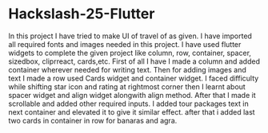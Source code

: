 # Hackslash-25-Flutter
In this project I have tried to make UI of travel of as given.
I have imported all required fonts and images needed in this project.
I have used flutter widgets to complete the given project like column, 
row, container, spacer, sizedbox, cliprreact, cards,etc.
First of all I have I made a column and added container wherever needed for writing text.
Then for adding images and text I made a row used Cards widget and container widget.
I faced difficulty while shifting star icon and rating at rightmost corner then 
I learnt about spacer widget and align widget alongwith align method.
After that I made it scrollable and added other required inputs.
I added tour packages text in next container and elevated it to give it similar effect.
after that i added last two cards in container in row for banaras and agra.
